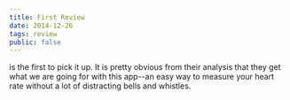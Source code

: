 ```yaml
---
title: First Review
date: 2014-12-26
tags: review
public: false
---
```

 is the first to pick it up.   It is pretty obvious from their analysis that they get what we are going for with this app--an easy way to measure your heart rate without a lot of distracting bells and whistles.  

